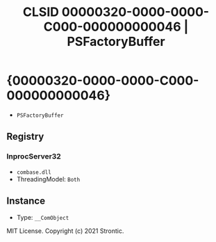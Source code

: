 ﻿---
title: "CLSID 00000320-0000-0000-C000-000000000046 | PSFactoryBuffer"
excerpt: What is COM-Object CLSID 00000320-0000-0000-C000-000000000046?
---

# {00000320-0000-0000-C000-000000000046}

* `PSFactoryBuffer`

## Registry


### InprocServer32

* `combase.dll`
* ThreadingModel: `Both`

## Instance

* Type: `__ComObject`

MIT License. Copyright (c) 2021 Strontic.



